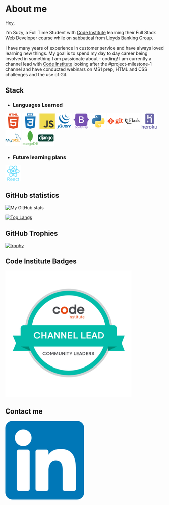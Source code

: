 # About me

Hey,

I'm Suzy, a Full Time Student with [Code Institute](https://codeinstitute.net/) learning their Full Stack Web Developer course while on sabbatical from Lloyds Banking Group.

I have many years of experience in customer service and have always loved learning new things. 
My goal is to spend my day to day career being involved in something I am passionate about - coding! 
I am currently a channel lead with [Code Institute](https://codeinstitute.net/) looking after the #project-milestone-1 channel and have conducted webinars on MS1 prep, HTML and CSS challenges and the use of Git. 

## Stack 

- ### **Languages Learned**

<img src="https://github.com/devicons/devicon/blob/master/icons/html5/html5-plain-wordmark.svg" alt="HTML logo" width="50px" height="50px" /> <img src="https://github.com/devicons/devicon/blob/master/icons/css3/css3-plain-wordmark.svg" alt="CSS logo" width="50px" height="50px" /> <img src="https://github.com/devicons/devicon/blob/master/icons/javascript/javascript-original.svg" alt="JavaScript logo" width="50px" height="50px" /> <img src="https://github.com/devicons/devicon/blob/master/icons/jquery/jquery-plain-wordmark.svg" alt="jQuery logo" width="50px" height="50px" /> <img src="https://github.com/devicons/devicon/blob/master/icons/bootstrap/bootstrap-plain-wordmark.svg" alt="Bootstrap logo" height="50px" width="50px" /> <img src="https://github.com/devicons/devicon/blob/master/icons/python/python-original.svg" alt="Python logo" width="50px" height="50px" /> <img src="https://github.com/devicons/devicon/blob/master/icons/git/git-plain-wordmark.svg" alt="Git logo" width="50px" height="50px" /> <img src="https://github.com/devicons/devicon/blob/master/icons/flask/flask-original-wordmark.svg" alt="Flask logo" width="50px" height="50px" /> <img src="https://github.com/devicons/devicon/blob/master/icons/heroku/heroku-plain-wordmark.svg" alt="Heroku logo" width="50px" height="50px" /> <img src="https://github.com/devicons/devicon/blob/master/icons/mysql/mysql-original-wordmark.svg" alt="mySQL logo" height="50px" width="50px" /> <img src="https://github.com/devicons/devicon/blob/master/icons/mongodb/mongodb-plain-wordmark.svg" alt="MongoDB logo" width="50px" height="50px" /><img src="https://github.com/devicons/devicon/blob/master/icons/django/django-original.svg" alt="Django logo" width="50px" height="50px">

- ### **Future learning plans**

<img src="https://github.com/devicons/devicon/blob/master/icons/react/react-original-wordmark.svg" alt="React logo" height="50px" width="50px" />

## GitHub statistics

![My GitHub stats](https://github-readme-stats.vercel.app/api?username=suzybee1987&show_icons=true&theme=prussian)

[![Top Langs](https://github-readme-stats.vercel.app/api/top-langs/?username=suzybee1987&hide=html&theme=prussian)](https://github.com/anuraghazra/github-readme-stats)


## GitHub Trophies

[![trophy](https://github-profile-trophy.vercel.app/?username=suzybee1987&theme=onedark)](https://github.com/suzybee1987/github-profile-trophy)

## Code Institute Badges 

![channel_lead](channel_lead_badge.png)

## Contact me

[<img src="assets/images/ln.png" width="250">](www.linkedin.com/in/suzy-bennett)
